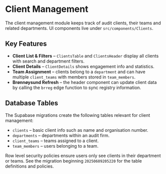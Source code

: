 # Client Management

The client management module keeps track of audit clients, their teams and related departments. UI components live under `src/components/Clients`.

## Key Features

- **Client List & Filters** – `ClientsTable` and `ClientsHeader` display all clients with search and department filters.
- **Client Details** – `ClientDetails` shows engagement info and statistics.
- **Team Assignment** – clients belong to a `department` and can have multiple `client_teams` with members stored in `team_members`.
- **Brønnøysund Refresh** – the header component can update client data by calling the `brreg` edge function to sync registry information.

## Database Tables

The Supabase migrations create the following tables relevant for client management:

- `clients` – basic client info such as name and organisation number.
- `departments` – departments within an audit firm.
- `client_teams` – teams assigned to a client.
- `team_members` – users belonging to a team.

Row level security policies ensure users only see clients in their department or teams. See the migration beginning `20250609205220` for the table definitions and policies.
